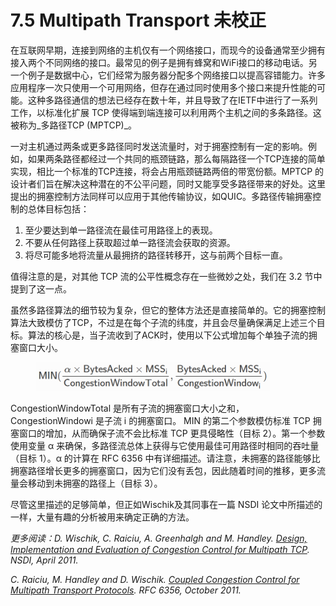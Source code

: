 # 7.5 Multipath Transport 未校正

在互联网早期，连接到网络的主机仅有一个网络接口，而现今的设备通常至少拥有接入两个不同网络的接口。最常见的例子是拥有蜂窝和WiFi接口的移动电话。另一个例子是数据中心，它们经常为服务器分配多个网络接口以提高容错能力。许多应用程序一次只使用一个可用网络，但存在通过同时使用多个接口来提升性能的可能。这种多路径通信的想法已经存在数十年，并且导致了在IETF中进行了一系列工作，以标准化扩展 TCP 使得端到端连接可以利用两个主机之间的多条路径。这被称为_多路径TCP (MPTCP)_。

一对主机通过两条或更多路径同时发送流量时，对于拥塞控制有一定的影响。例如，如果两条路径都经过一个共同的瓶颈链路，那么每隔路径一个TCP连接的简单实现，相比一个标准的TCP连接，将会占用瓶颈链路两倍的带宽份额。MPTCP 的设计者们旨在解决这种潜在的不公平问题，同时又能享受多路径带来的好处。这里提出的拥塞控制方法同样可以应用于其他传输协议，如QUIC。多路径传输拥塞控制的总体目标包括：

1. 至少要达到单一路径流在最佳可用路径上的表现。
2. 不要从任何路径上获取超过单一路径流会获取的资源。
3. 将尽可能多地将流量从最拥挤的路径转移开，这与前两个目标一直。

值得注意的是，对其他 TCP 流的公平性概念存在一些微妙之处，我们在 3.2 节中提到了这一点。

虽然多路径算法的细节较为复杂，但它的整体方法还是直接简单的。它的拥塞控制算法大致模仿了TCP，不过是在每个子流的纬度，并且会尽量确保满足上述三个目标。算法的核心是，当子流收到了ACK时，使用以下公式增加每个单独子流的拥塞窗口大小。

<figure><img src="../.gitbook/assets/image (26).png" alt="" width="375"><figcaption></figcaption></figure>

CongestionWindowTotal 是所有子流的拥塞窗口大小之和，CongestionWindowi 是子流 i 的拥塞窗口。 MIN 的第二个参数模仿标准 TCP 拥塞窗口的增加，从而确保子流不会比标准 TCP 更具侵略性（目标 2）。第一个参数使用变量 α 来确保，多路径流总体上获得与它使用最佳可用路径时相同的吞吐量（目标 1）。α 的计算在 RFC 6356 中有详细描述。请注意，未拥塞的路径能够比拥塞路径增长更多的拥塞窗口，因为它们没有丢包，因此随着时间的推移，更多流量会移动到未拥塞的路径上（目标 3）。

尽管这里描述的足够简单，但正如Wischik及其同事在一篇 NSDI 论文中所描述的一样，大量有趣的分析被用来确定正确的方法。

_更多阅读：D. Wischik, C. Raiciu, A. Greenhalgh and M. Handley._ [_Design, Implementation and Evaluation of Congestion Control for Multipath TCP_](https://www.usenix.org/conference/nsdi11/design-implementation-and-evaluation-congestion-control-multipath-tcp)_. NSDI, April 2011._

_C. Raiciu, M. Handley and D. Wischik._ [_Coupled Congestion Control for Multipath Transport Protocols_](https://datatracker.ietf.org/doc/html/rfc6356)_. RFC 6356, October 2011._
